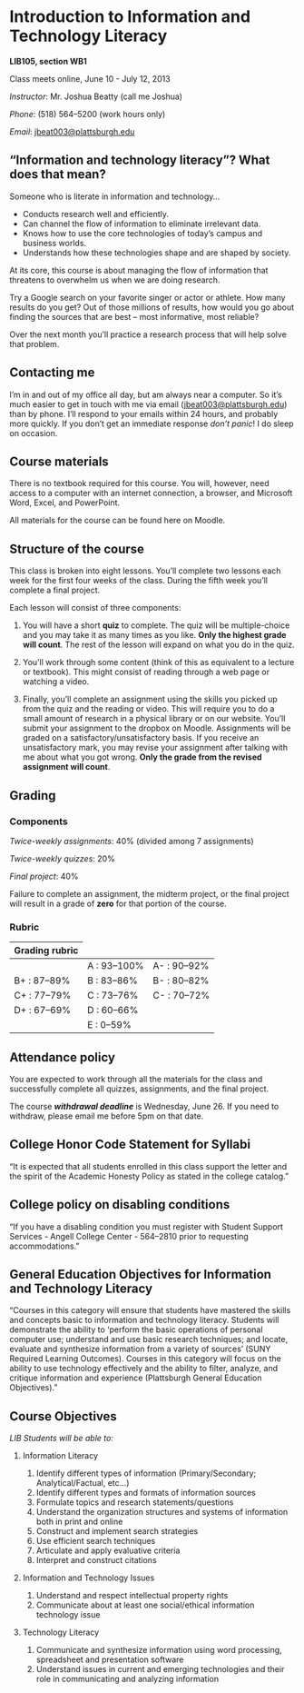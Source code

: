 # Introduction to Information and Technology Literacy

**LIB105, section WB1**

Class meets online, June 10 - July 12, 2013

*Instructor*: Mr. Joshua Beatty (call me Joshua)

*Phone*: (518) 564–5200 (work hours only)

*Email*: jbeat003@plattsburgh.edu

## “Information and technology literacy”? What does that mean?

Someone who is literate in information and technology…

-   Conducts research well and efficiently.
-   Can channel the flow of information to eliminate irrelevant data.
-   Knows how to use the core technologies of today’s campus and
    business worlds.
-   Understands how these technologies shape and are shaped by society.

At its core, this course is about managing the flow of information that
threatens to overwhelm us when we are doing research.

Try a Google search on your favorite singer or actor or athlete. How
many results do you get? Out of those millions of results, how would you
go about finding the sources that are best – most informative, most
reliable?

Over the next month you’ll practice a research process that will help
solve that problem.

## Contacting me

I’m in and out of my office all day, but am always near a computer. So
it’s much easier to get in touch with me via email
(jbeat003@plattsburgh.edu) than by phone. I’ll respond to your emails
within 24 hours, and probably more quickly. If you don’t get an
immediate response *don’t panic*! I do sleep on occasion.

## Course materials

There is no textbook required for this course. You will, however, need
access to a computer with an internet connection, a browser, and
Microsoft Word, Excel, and PowerPoint.

All materials for the course can be found here on Moodle.

## Structure of the course

This class is broken into eight lessons. You’ll complete two lessons
each week for the first four weeks of the class. During the fifth week
you’ll complete a final project.

Each lesson will consist of three components:

1.  You will have a short **quiz** to complete. The quiz will be
    multiple-choice and you may take it as many times as you like.
    **Only the highest grade will count**. The rest of the lesson will
    expand on what you do in the quiz.

2.  You’ll work through some content (think of this as equivalent to a
    lecture or textbook). This might consist of reading through a web
    page or watching a video.

3.  Finally, you’ll complete an assignment using the skills you picked
    up from the quiz and the reading or video. This will require you to
    do a small amount of research in a physical library or on our
    website. You’ll submit your assignment to the dropbox on Moodle.
    Assignments will be graded on a satisfactory/unsatisfactory basis.
    If you receive an unsatisfactory mark, you may revise your
    assignment after talking with me about what you got wrong. **Only
    the grade from the revised assignment will count**.

## Grading

### Components

*Twice-weekly assignments*: 40% (divided among 7 assignments)

*Twice-weekly quizzes*: 20%

*Final project*: 40%

Failure to complete an assignment, the midterm project, or the final
project will result in a grade of **zero** for that portion of the
course.

### Rubric

<table>
<thead>
<tr class="header">
<th align="left">Grading rubric</th>
</tr>
</thead>
<tbody>
<tr class="odd">
<td align="left"></td>
<td align="left">A : 93–100%</td>
<td align="left">A- : 90–92%</td>
</tr>
<tr class="even">
<td align="left">B+ : 87–89%</td>
<td align="left">B : 83–86%</td>
<td align="left">B- : 80–82%</td>
</tr>
<tr class="odd">
<td align="left">C+ : 77–79%</td>
<td align="left">C : 73–76%</td>
<td align="left">C- : 70–72%</td>
</tr>
<tr class="even">
<td align="left">D+ : 67–69%</td>
<td align="left">D : 60–66%</td>
<td align="left"></td>
</tr>
<tr class="odd">
<td align="left"></td>
<td align="left">E : 0–59%</td>
<td align="left"></td>
</tr>
</tbody>
</table>

## Attendance policy

You are expected to work through all the materials for the class and
successfully complete all quizzes, assignments, and the final project.

The course ***withdrawal deadline*** is Wednesday, June 26. If you need
to withdraw, please email me before 5pm on that date.

## College Honor Code Statement for Syllabi

“It is expected that all students enrolled in this class support the
letter and the spirit of the Academic Honesty Policy as stated in the
college catalog.”

## College policy on disabling conditions

“If you have a disabling condition you must register with Student
Support Services - Angell College Center - 564–2810 prior to requesting
accommodations.”

## General Education Objectives for Information and Technology Literacy

“Courses in this category will ensure that students have mastered the
skills and concepts basic to information and technology literacy.
Students will demonstrate the ability to ‘perform the basic operations
of personal computer use; understand and use basic research techniques;
and locate, evaluate and synthesize information from a variety of
sources’ (SUNY Required Learning Outcomes). Courses in this category
will focus on the ability to use technology effectively and the ability
to filter, analyze, and critique information and experience (Plattsburgh
General Education Objectives).”

## Course Objectives

*LIB Students will be able to:*

1.  Information Literacy
    1.  Identify different types of information (Primary/Secondary;
        Analytical/Factual, etc…)
    2.  Identify different types and formats of information sources
    3.  Formulate topics and research statements/questions
    4.  Understand the organization structures and systems of
        information both in print and online
    5.  Construct and implement search strategies
    6.  Use efficient search techniques
    7.  Articulate and apply evaluative criteria
    8.  Interpret and construct citations

2.  Information and Technology Issues
    1.  Understand and respect intellectual property rights
    2.  Communicate about at least one social/ethical information
        technology issue

3.  Technology Literacy
    1.  Communicate and synthesize information using word processing,
        spreadsheet and presentation software
    2.  Understand issues in current and emerging technologies and their
        role in communicating and analyzing information


